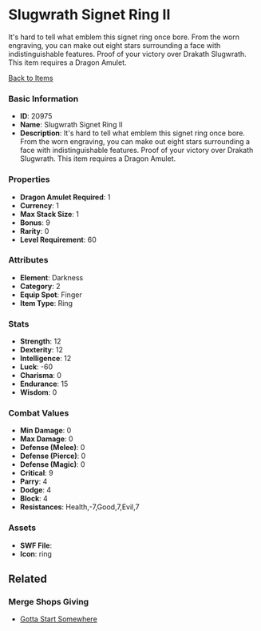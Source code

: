 # Slugwrath Signet Ring II

It's hard to tell what emblem this signet ring once bore. From the worn engraving, you can make out eight stars surrounding a face with indistinguishable features. Proof of your victory over Drakath Slugwrath. This item requires a Dragon Amulet.

[Back to Items](../items.md)

### Basic Information

- **ID**: 20975
- **Name**: Slugwrath Signet Ring II
- **Description**: It&#039;s hard to tell what emblem this signet ring once bore. From the worn engraving, you can make out eight stars surrounding a face with indistinguishable features. Proof of your victory over Drakath Slugwrath. This item requires a Dragon Amulet.

### Properties

- **Dragon Amulet Required**: 1
- **Currency**: 1
- **Max Stack Size**: 1
- **Bonus**: 9
- **Rarity**: 0
- **Level Requirement**: 60

### Attributes

- **Element**: Darkness
- **Category**: 2
- **Equip Spot**: Finger
- **Item Type**: Ring

### Stats

- **Strength**: 12
- **Dexterity**: 12
- **Intelligence**: 12
- **Luck**: -60
- **Charisma**: 0
- **Endurance**: 15
- **Wisdom**: 0

### Combat Values

- **Min Damage**: 0
- **Max Damage**: 0
- **Defense (Melee)**: 0
- **Defense (Pierce)**: 0
- **Defense (Magic)**: 0
- **Critical**: 9
- **Parry**: 4
- **Dodge**: 4
- **Block**: 4
- **Resistances**: Health,-7,Good,7,Evil,7

### Assets

- **SWF File**: 
- **Icon**: ring

## Related

### Merge Shops Giving

- [Gotta Start Somewhere](../merge-shops/368-gotta-start-somewhere.md)

